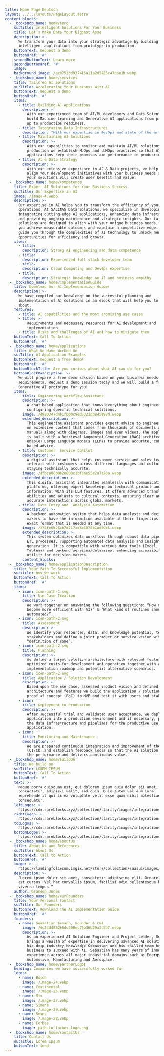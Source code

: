 ```yaml
---
title: Home Page Deutsch
layout: ../../layouts/PageLayout.astro
content_blocks:
  - _bookshop_name: home/hero
    subTitle: Intelligent Solutions For Your Business
    title: Let’s Make Data Your Biggest Asse
    description: >-
      We transform your data into your strategic advantage by building
      intelligent applications from prototype to production.
    buttonText: Request a demo
    buttonHref: '#'
    secondButtonText: Learn more
    secondButtonHref: '#'
    image:
    background_image: /ac9752dd937415a11a2d5525c47dae1b.webp
  - _bookshop_name: home/services
    title: Tailored AI Solutions
    subTitle: Accelerating Your Business With AI
    buttonText: Request a demo
    buttonHref: '#'
    items:
      - title: Building AI Applications
        description: >-
          With our experienced team of AI/ML developers and Data Scientists, we
          build Machine Learning and Generative AI applications from prototype
          up to production readiness.
      - title: Integrating Data Infrastructures
        description: "With our expertise in DevOps and state of the art cloud computing architectures, we\_ help you to integrate data infrastructures that enable your solutions to perform."
      - title: Maintaining AI Solutions
        description: >-
          With our capabilities to monitor and maintain AI/ML solutions in
          production we establish MLOps and LLMOps practices so that AI
          applications keep their promises and performance in production.
      - title: AI & Data Strategy
        description: >-
          With our extensive experience in AI & Data projects, we help you to
          align your development initiatives with your business needs so that
          your solutions will create user benefit and value.
  - _bookshop_name: home/competence
    title: Expert AI Solutions for Your Business Success
    subTitle: Our Expertise in AI
    image: /image-4.webp
    description: >-
      Our expertise in AI helps you to transform the efficiency of your business
      operations. At SALINAS Data Solutions, we specialize in developing and
      integrating cutting-edge AI applications, enhancing data infrastructures,
      and providing ongoing maintenance and strategic insights. Our tailored
      solutions are designed to align with your unique business needs, ensuring
      you achieve measurable outcomes and maintain a competitive edge. Let us
      guide you through the complexities of AI technology to unlock new
      opportunities for efficiency and growth.
    items:
      - title:
        description: Strong AI engineering and data competence
      - title:
        description: Experienced full stack developer team
      - title:
        description: Cloud Computing and DevOps expertise
      - title:
        description: Strategic knowledge on AI and business empathy
  - _bookshop_name: home/implementationGuide
    title: Download Our AI Implementation Guide!
    description: >-
      We have compiled our knowledge on the successful planning and
      implementation of AI solutions in an ebook that will help you to learn
      about.
    features:
      - title: AI capabilities and the most promising use cases
      - title: >-
          Requirements and necessary resources for AI development and
          implementation
      - title: Risks and challenges of AI and how to mitigate them
    buttonText: Call To Action
    buttonHref: '#'
  - _bookshop_name: home/applications
    title: What We Have Worked On
    subTitle: AI Application Examples
    buttonText: Request a free demo!
    buttonHref: '#'
    bottomBlockTitle: Are you curious about what AI can do for you?
    bottomBlockDescription: >-
      We will prepare a free demo session based on your business needs and
      requirements. Request a demo session today and we will build a free
      Generative AI prototype for you!
    items:
      - title: Engineering Workflow Assistant
        description: >-
          A chat based application that knows everything about engineering and
          configuring specific technical solutions.
        image: /d880347d4b1fb00c9ed5321db845098d.webp
        extended_description: >-
          This engineering assistant provides expert advice to engineers based
          on extensive content that comes from thousands of documents and
          manuals along with diagrams, images and even videos. The application
          is built with a Retrieval Augmented Generation (RAG) architecture that
          enables Large Language models (LLMs) to provide accurate, context
          based advice.
      - title: Customer  Service CoPilot
        description: >-
          A digital assistant that helps customer service and sales teams to
          interact with customers across different languages and cultures while
          staying technically accurate.
        image: /dfbca86b002e888c1bfbae55e2a7b20a.webp
        extended_description: >-
          This digital assistant integrates seamlessly with communication
          platforms, offering expert knowledge on technical product and service
          information. With its LLM features, It offers advanced translation
          abilities and adjusts to cultural contexts, ensuring clear and
          accurate interactions across global markets.
      - title: Data Entry and  Analysis Automation
        description: >-
          A backend automation system that helps data analysts and decision
          makers to have the information available at their fingertips in the
          exact format that is needed at any time.
        image: /276fc6b25ab7d717cd6a6875b1ad99b5.webp
        extended_description: >-
          This system optimizes data workflows through robust data pipelines and
          ETL processes, supporting automated data analysis and insight
          generation. It is compatible with various data tools (Excel, PowerBI,
          Tableau) and backend services/databases, enhancing accessibility and
          utility for decision-makers.
        content_blocks:
  - _bookshop_name: home/applicationDescription
    title: Your Path To Successful Implementation
    subTitle: How we work
    buttonText: Call To Action
    buttonHref: '#'
    items:
      - icon: icon-path-1.svg
        title: Use Case Ideation
        description: >-
          We work together on answering the following questions: “How might we
          become more efficient with AI?” & “What kind of routines should be
          automated?”.
      - icon: icon-path-2.svg
        title: Assessment
        description: >-
          We identify your resources, data, and knowledge potential, teams and
          stakeholders and define a joint product or service vision with a clear
          “definition of done”.
      - icon: icon-path-2.svg
        title: Planning
        description: >-
          We define a target solution architecture with relevant features and
          optimized costs for development and operation together with an
          implementation roadmap and potential alternative scenarios.
      - icon: icon-path-2.svg
        title: Application / Solution Development
        description: >-
          Based upon the use case, assessed product vision and defined
          architecture and features we build the application / solution from
          proof of concept (PoC) to MVP and test it with users and stakeholders.
      - icon: ''
        title: Deployment to Production
        description: >-
          After successful trial and validated user acceptance, we deploy the
          application into a production environment and if necessary, prepare
          the data infrastructure and pipelines for the productive use of the AI
          application.
      - icon: ''
        title: Monitoring and Maintenance
        description: >
          We are prepared continuous integration and improvement of the solution
          (CI/CD) and establish feedback loops so that the AI solution keeps up
          the performance and delivers continuous value.
  - _bookshop_name: home/buildOn
    title: We build on
    subTitle: LOREM IPSUM
    buttonText: Call To Action
    buttonHref: '#'
    text: >-
      Neque porro quisquam est, qui dolorem ipsum quia dolor sit amet,
      consectetur, adipisci velit, sed quia. Quis autem vel eum iure
      reprehenderit qui in ea voluptate velit esse quam nihil molestiae
      consequatur.
    leftLogos: >-
      https://cdn.rareblocks.xyz/collection/clarity/images/integrations/3/left-logos.png
    rightLogos: >-
      https://cdn.rareblocks.xyz/collection/clarity/images/integrations/3/right-logos.png
    topLogos: >-
      https://cdn.rareblocks.xyz/collection/clarity/images/integrations/3/top-logos.png
    bottomLogos: >-
      https://cdn.rareblocks.xyz/collection/clarity/images/integrations/3/bottom-logos.png
  - _bookshop_name: home/aboutUs
    title: About Us and References
    subTitle: About Us
    buttonText: Call to Action
    buttonHref: '#'
    image: >-
      https://landingfoliocom.imgix.net/store/collection/saasui/images/features/9/feature-9.png
    description: >-
      “Lorem ipsum dolor sit amet, consectetur adipiscing elit. Ornare non sed
      est cursus. Vel hac convallis ipsum, facilisi odio pellentesque bibendum
      viverra tempus.”
    author: Grandon Jones
  - _bookshop_name: home/ourFounders
    title: Your Personal Contact
    subTitle: Our Founders
    buttonText: Download the AI Implementation Guide
    buttonHref: '#'
    founders:
      - name: Sebastian Eumann, Founder & CEO
        image: /0c24d488266dc300ec76b36b29a2c5b7.webp
        description: >-
          As an experienced AI Solution Engineer and Project Leader, Sebastian
          brings a wealth of expertise in delivering advanced AI solutions. With
          his deep industry knowledge Sebastian and his skilled team help your
          business to succeed with AI. Sebastian has many years of innovation
          experience across all major industrial domains such as Energy,
          Automotive, Manufacturing and Aerospace.
  - _bookshop_name: home/partnerLogos
    heading: Companies we have successfully worked for
    logos:
      - name: Bosch
        image: /image-24.webp
      - name: Continental
        image: /image-25.webp
      - name: Mtu
        image: /image-27.webp
      - name: Simens
        image: /image-29.webp
      - name: Senec
        image: /image-28.webp
      - name: Forbes
        image: path-to-forbes-logo.png
  - _bookshop_name: home/contactUs
    title: Contact Us
    subTitle: Lorem Ipsum
    buttonText: Send
---
```

